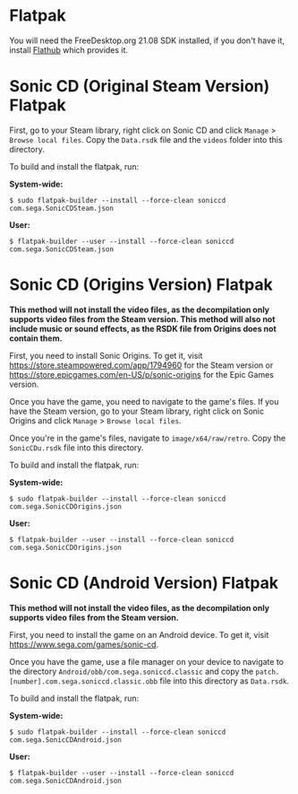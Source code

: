 # Flatpak

You will need the FreeDesktop.org 21.08 SDK installed, if you don't have it,
install [Flathub](https://flathub.org/) which provides it.

# Sonic CD (Original Steam Version) Flatpak

First, go to your Steam library, right click on Sonic CD and click `Manage` > `Browse local files`.
Copy the `Data.rsdk` file and the `videos` folder into this directory.

To build and install the flatpak, run:

**System-wide:**
```
$ sudo flatpak-builder --install --force-clean soniccd com.sega.SonicCDSteam.json
```
**User:**
```
$ flatpak-builder --user --install --force-clean soniccd com.sega.SonicCDSteam.json
```

# Sonic CD (Origins Version) Flatpak

**This method will not install the video files, as the decompilation
only supports video files from the Steam version. This method will
also not include music or sound effects, as the RSDK file from Origins
does not contain them.**

First, you need to install Sonic Origins.
To get it, visit https://store.steampowered.com/app/1794960 for the Steam version or https://store.epicgames.com/en-US/p/sonic-origins for the Epic Games version.

Once you have the game, you need to navigate to the game's files.
If you have the Steam version, go to your Steam library, right click on Sonic Origins and click `Manage` > `Browse local files`.

Once you're in the game's files, navigate to `image/x64/raw/retro`. Copy the `SonicCDu.rsdk` file into this directory.

To build and install the flatpak, run:

**System-wide:**
```
$ sudo flatpak-builder --install --force-clean soniccd com.sega.SonicCDOrigins.json
```
**User:**
```
$ flatpak-builder --user --install --force-clean soniccd com.sega.SonicCDOrigins.json
```

# Sonic CD (Android Version) Flatpak

**This method will not install the video files, as the decompilation
only supports video files from the Steam version.**

First, you need to install the game on an Android device.
To get it, visit https://www.sega.com/games/sonic-cd.

Once you have the game, use a file manager on your device to navigate
to the directory `Android/obb/com.sega.soniccd.classic` and copy the
`patch.[number].com.sega.soniccd.classic.obb` file into this directory as `Data.rsdk`.

To build and install the flatpak, run:

**System-wide:**
```
$ sudo flatpak-builder --install --force-clean soniccd com.sega.SonicCDAndroid.json
```
**User:**
```
$ flatpak-builder --user --install --force-clean soniccd com.sega.SonicCDAndroid.json
```

